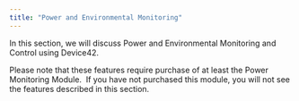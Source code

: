 ```yaml
---
title: "Power and Environmental Monitoring"
---
```


In this section, we will discuss Power and Environmental Monitoring and Control using Device42.

Please note that these features require purchase of at least the Power Monitoring Module.  If you have not purchased this module, you will not see the features described in this section.


